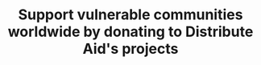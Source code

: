 ---
pageTitle: Donate
title: Support vulnerable communities worldwide by donating to Distribute Aid's projects
fundraiserHighlight: afghanistan-earthquake
---